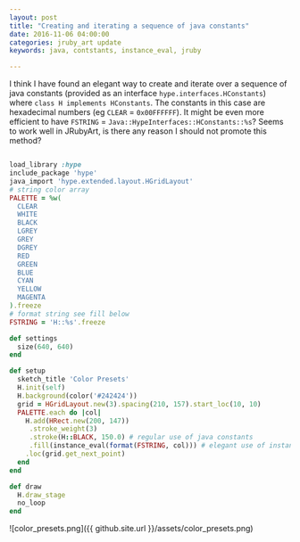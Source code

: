 ```yaml
---
layout: post
title: "Creating and iterating a sequence of java constants"
date: 2016-11-06 04:00:00
categories: jruby_art update
keywords: java, contstants, instance_eval, jruby

---
```

I think I have found an elegant way to create and iterate over a sequence of java constants (provided as an interface `hype.interfaces.HConstants`) where `class H implements HConstants`.  The constants in this case are hexadecimal numbers (eg `CLEAR` = `0x00FFFFFF`). It might be even more efficient to have `FSTRING` = `Java::HypeInterfaces::HConstants::%s`?  Seems to work well in JRubyArt, is there any reason I should not promote this method?

```ruby

load_library :hype
include_package 'hype'
java_import 'hype.extended.layout.HGridLayout'
# string color array
PALETTE = %w(
  CLEAR
  WHITE
  BLACK
  LGREY
  GREY
  DGREY
  RED
  GREEN
  BLUE
  CYAN
  YELLOW
  MAGENTA
).freeze
# format string see fill below
FSTRING = 'H::%s'.freeze

def settings
  size(640, 640)
end

def setup
  sketch_title 'Color Presets'
  H.init(self)
  H.background(color('#242424'))
  grid = HGridLayout.new(3).spacing(210, 157).start_loc(10, 10)
  PALETTE.each do |col|
    H.add(HRect.new(200, 147))
     .stroke_weight(3)
     .stroke(H::BLACK, 150.0) # regular use of java constants
     .fill(instance_eval(format(FSTRING, col))) # elegant use of instance_eval?
    .loc(grid.get_next_point)
  end
end

def draw
  H.draw_stage
  no_loop
end

```


![color_presets.png]({{ github.site.url }}/assets/color_presets.png)
